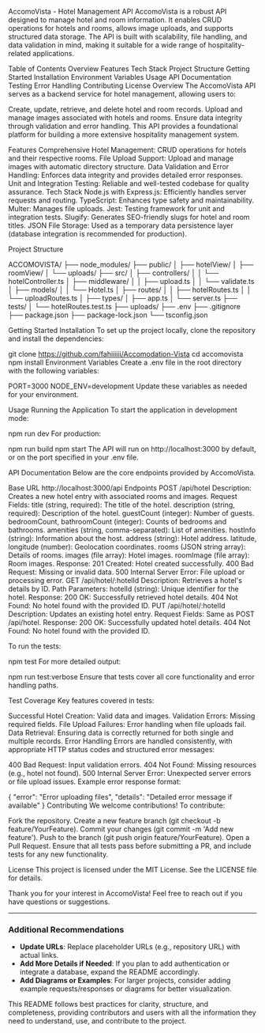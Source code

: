 AccomoVista - Hotel Management API
AccomoVista is a robust API designed to manage hotel and room information. It enables CRUD operations for hotels and rooms, allows image uploads, and supports structured data storage. The API is built with scalability, file handling, and data validation in mind, making it suitable for a wide range of hospitality-related applications.

Table of Contents
Overview
Features
Tech Stack
Project Structure
Getting Started
Installation
    Environment Variables
    Usage
API Documentation
Testing
Error Handling
Contributing
License
Overview
The AccomoVista API serves as a backend service for hotel management, allowing users to:

Create, update, retrieve, and delete hotel and room records.
Upload and manage images associated with hotels and rooms.
Ensure data integrity through validation and error handling.
This API provides a foundational platform for building a more extensive hospitality management system.

Features
Comprehensive Hotel Management: CRUD operations for hotels and their respective rooms.
File Upload Support: Upload and manage images with automatic directory structure.
Data Validation and Error Handling: Enforces data integrity and provides detailed error responses.
Unit and Integration Testing: Reliable and well-tested codebase for quality assurance.
Tech Stack
Node.js with Express.js: Efficiently handles server requests and routing.
TypeScript: Enhances type safety and maintainability.
Multer: Manages file uploads.
Jest: Testing framework for unit and integration tests.
Slugify: Generates SEO-friendly slugs for hotel and room titles.
JSON File Storage: Used as a temporary data persistence layer (database integration is recommended for production).

Project Structure

ACCOMOVISTA/
├── node_modules/
├── public/
│   ├── hotelView/
│   ├── roomView/
│   └── uploads/
├── src/
│   ├── controllers/
│   │   └── hotelController.ts
│   ├── middleware/
│   │   ├── upload.ts
│   │   └── validate.ts
│   ├── models/
│   │   └── Hotel.ts
│   ├── routes/
│   │   ├── hotelRoutes.ts
│   │   └── uploadRoutes.ts
│   ├── types/
│   ├── app.ts
│   └── server.ts
├── tests/
│   └── hotelRoutes.test.ts
├── uploads/
├── .env
├── .gitignore
├── package.json
├── package-lock.json
└── tsconfig.json

Getting Started
Installation
To set up the project locally, clone the repository and install the dependencies:

git clone https://github.com/fahiiiiii/Accomodation-Vista
cd accomovista
npm install
Environment Variables
Create a .env file in the root directory with the following variables:

PORT=3000
NODE_ENV=development
Update these variables as needed for your environment.

Usage
Running the Application
To start the application in development mode:

npm run dev
For production:

npm run build
npm start
The API will run on http://localhost:3000 by default, or on the port specified in your .env file.

API Documentation
Below are the core endpoints provided by AccomoVista.

Base URL
http://localhost:3000/api
Endpoints
POST /api/hotel
Description: Creates a new hotel entry with associated rooms and images.
Request Fields:
title (string, required): The title of the hotel.
description (string, required): Description of the hotel.
guestCount (integer): Number of guests.
bedroomCount, bathroomCount (integer): Counts of bedrooms and bathrooms.
amenities (string, comma-separated): List of amenities.
hostInfo (string): Information about the host.
address (string): Hotel address.
latitude, longitude (number): Geolocation coordinates.
rooms (JSON string array): Details of rooms.
images (file array): Hotel images.
roomImage (file array): Room images.
Response:
201 Created: Hotel created successfully.
400 Bad Request: Missing or invalid data.
500 Internal Server Error: File upload or processing error.
GET /api/hotel/:hotelId
Description: Retrieves a hotel's details by ID.
Path Parameters:
hotelId (string): Unique identifier for the hotel.
Response:
200 OK: Successfully retrieved hotel details.
404 Not Found: No hotel found with the provided ID.
PUT /api/hotel/:hotelId
Description: Updates an existing hotel entry.
Request Fields: Same as POST /api/hotel.
Response:
200 OK: Successfully updated hotel details.
404 Not Found: No hotel found with the provided ID.


To run the tests:

npm test
For more detailed output:

npm run test:verbose
Ensure that tests cover all core functionality and error handling paths.

Test Coverage
Key features covered in tests:

Successful Hotel Creation: Valid data and images.
Validation Errors: Missing required fields.
File Upload Failures: Error handling when file uploads fail.
Data Retrieval: Ensuring data is correctly returned for both single and multiple records.
Error Handling
Errors are handled consistently, with appropriate HTTP status codes and structured error messages:

400 Bad Request: Input validation errors.
404 Not Found: Missing resources (e.g., hotel not found).
500 Internal Server Error: Unexpected server errors or file upload issues.
Example error response format:

{
  "error": "Error uploading files",
  "details": "Detailed error message if available"
}
Contributing
We welcome contributions! To contribute:

Fork the repository.
Create a new feature branch (git checkout -b feature/YourFeature).
Commit your changes (git commit -m 'Add new feature').
Push to the branch (git push origin feature/YourFeature).
Open a Pull Request.
Ensure that all tests pass before submitting a PR, and include tests for any new functionality.

License
This project is licensed under the MIT License. See the LICENSE file for details.

Thank you for your interest in AccomoVista! Feel free to reach out if you have questions or suggestions.


---

### Additional Recommendations

- **Update URLs**: Replace placeholder URLs (e.g., repository URL) with actual links.
- **Add More Details if Needed**: If you plan to add authentication or integrate a database, expand the README accordingly.
- **Add Diagrams or Examples**: For larger projects, consider adding example requests/responses or diagrams for better visualization. 

This README follows best practices for clarity, structure, and completeness, providing contributors and users with all the information they need to understand, use, and contribute to the project.
